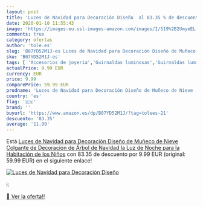 ```yaml
---
layout: post
title: 'Luces de Navidad para Decoración Diseño  al 83.35 % de descuento'
date: 2020-01-10 11:55:43
image: 'https://images-eu.ssl-images-amazon.com/images/I/519%2B2UmyeEL._SL400_.jpg'
comments: true
category: ofertas
author: 'tole.es'
slug: 'B07YD52M1J-es Luces de Navidad para Decoración Diseño de Muñeco de Nieve...'
sku: 'B07YD52M1J-es'
tags: [ 'Accesorios de joyería','Guirnaldas luminosas','Guirnaldas luminosas de interior','Iluminación','Joyería','Limpieza y cuidado de joyas','navidad', ]
actualPrice: 9.99 EUR
currency: EUR
price: 9.99
comparePrice: 59.99 EUR
prodname: 'Luces de Navidad para Decoración Diseño de Muñeco de Nieve  Colgante de Decoración de Árbol de Navidad la Luz de Noche para la Habitación de los Niños'
country: 'es'
flag: '🇪🇸'
brand: ''
buyurl: 'https://www.amazon.es/dp/B07YD52M1J/?tag=tolees-21'
descuento: '83.35'
average: '11.99'
---
```


Está [Luces de Navidad para Decoración Diseño de Muñeco de Nieve  Colgante de Decoración de Árbol de Navidad la Luz de Noche para la Habitación de los Niños](https://www.amazon.es/dp/B07YD52M1J/?tag=tolees-21) con 83.35 de descuento por 9.99 EUR (original: 59.99 EUR) en el siguiente enlace!

[![Luces de Navidad para Decoración Diseño ](https://images-eu.ssl-images-amazon.com/images/I/519%2B2UmyeEL._SL400_.jpg)](https://www.amazon.es/dp/B07YD52M1J/?tag=tolees-21)

ℹ️:


[🛒 Ver la oferta!!](https://www.amazon.es/dp/B07YD52M1J/?tag=tolees-21)
